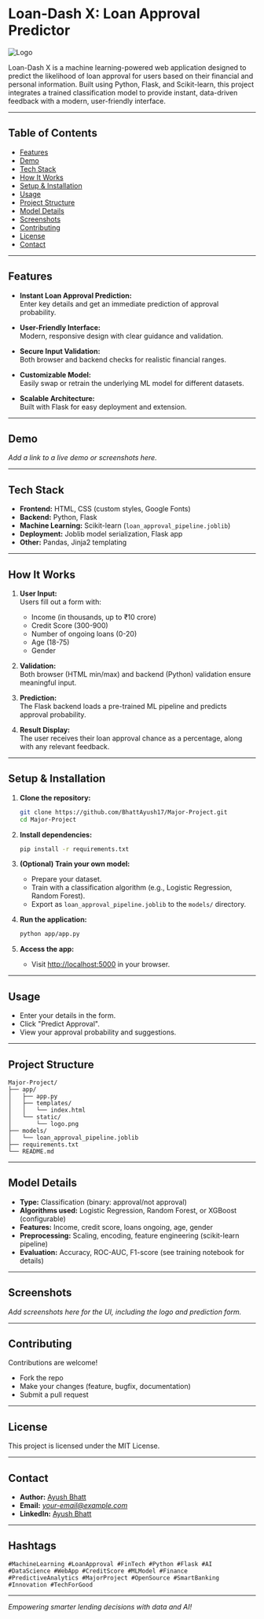 # Loan-Dash X: Loan Approval Predictor

![Logo](static/logo.png)

Loan-Dash X is a machine learning-powered web application designed to predict the likelihood of loan approval for users based on their financial and personal information. Built using Python, Flask, and Scikit-learn, this project integrates a trained classification model to provide instant, data-driven feedback with a modern, user-friendly interface.

---

## Table of Contents

- [Features](#features)
- [Demo](#demo)
- [Tech Stack](#tech-stack)
- [How It Works](#how-it-works)
- [Setup & Installation](#setup--installation)
- [Usage](#usage)
- [Project Structure](#project-structure)
- [Model Details](#model-details)
- [Screenshots](#screenshots)
- [Contributing](#contributing)
- [License](#license)
- [Contact](#contact)

---

## Features

- **Instant Loan Approval Prediction:**  
  Enter key details and get an immediate prediction of approval probability.

- **User-Friendly Interface:**  
  Modern, responsive design with clear guidance and validation.

- **Secure Input Validation:**  
  Both browser and backend checks for realistic financial ranges.

- **Customizable Model:**  
  Easily swap or retrain the underlying ML model for different datasets.

- **Scalable Architecture:**  
  Built with Flask for easy deployment and extension.

---

## Demo

*Add a link to a live demo or screenshots here.*

---

## Tech Stack

- **Frontend:** HTML, CSS (custom styles, Google Fonts)
- **Backend:** Python, Flask
- **Machine Learning:** Scikit-learn (`loan_approval_pipeline.joblib`)
- **Deployment:** Joblib model serialization, Flask app
- **Other:** Pandas, Jinja2 templating

---

## How It Works

1. **User Input:**  
   Users fill out a form with:
   - Income (in thousands, up to ₹10 crore)
   - Credit Score (300-900)
   - Number of ongoing loans (0-20)
   - Age (18-75)
   - Gender

2. **Validation:**  
   Both browser (HTML min/max) and backend (Python) validation ensure meaningful input.

3. **Prediction:**  
   The Flask backend loads a pre-trained ML pipeline and predicts approval probability.

4. **Result Display:**  
   The user receives their loan approval chance as a percentage, along with any relevant feedback.

---

## Setup & Installation

1. **Clone the repository:**
   ```bash
   git clone https://github.com/BhattAyush17/Major-Project.git
   cd Major-Project
   ```

2. **Install dependencies:**
   ```bash
   pip install -r requirements.txt
   ```

3. **(Optional) Train your own model:**
   - Prepare your dataset.
   - Train with a classification algorithm (e.g., Logistic Regression, Random Forest).
   - Export as `loan_approval_pipeline.joblib` to the `models/` directory.

4. **Run the application:**
   ```bash
   python app/app.py
   ```

5. **Access the app:**
   - Visit [http://localhost:5000](http://localhost:5000) in your browser.

---

## Usage

- Enter your details in the form.
- Click "Predict Approval".
- View your approval probability and suggestions.

---

## Project Structure

```
Major-Project/
├── app/
│   ├── app.py
│   ├── templates/
│   │   └── index.html
│   └── static/
│       └── logo.png
├── models/
│   └── loan_approval_pipeline.joblib
├── requirements.txt
└── README.md
```

---

## Model Details

- **Type:** Classification (binary: approval/not approval)
- **Algorithms used:** Logistic Regression, Random Forest, or XGBoost (configurable)
- **Features:** Income, credit score, loans ongoing, age, gender
- **Preprocessing:** Scaling, encoding, feature engineering (scikit-learn pipeline)
- **Evaluation:** Accuracy, ROC-AUC, F1-score (see training notebook for details)

---

## Screenshots

*Add screenshots here for the UI, including the logo and prediction form.*

---

## Contributing

Contributions are welcome!  
- Fork the repo
- Make your changes (feature, bugfix, documentation)
- Submit a pull request

---

## License

This project is licensed under the MIT License.

---

## Contact

- **Author:** [Ayush Bhatt](https://github.com/BhattAyush17)
- **Email:** *your-email@example.com*
- **LinkedIn:** [Ayush Bhatt](https://www.linkedin.com/in/ayushbhatt17/)

---

## Hashtags

```
#MachineLearning #LoanApproval #FinTech #Python #Flask #AI #DataScience #WebApp #CreditScore #MLModel #Finance #PredictiveAnalytics #MajorProject #OpenSource #SmartBanking #Innovation #TechForGood
```

---

*Empowering smarter lending decisions with data and AI!*
